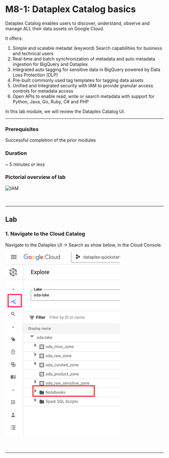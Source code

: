 
# M8-1: Dataplex Catalog basics

Dataplex Catalog enables users to discover, understand, observe and  manage ALL their data assets on Google Cloud.

It offers:
1. Simple and scalable metadat (keyword) Search capabilities for business and technical users
2. Real-time and batch synchronization of metadata and auto metadata ingestion for BigQuery  and Dataplex
3. Integrated auto tagging for sensitive data in BigQuery powered by Data Loss Protection (DLP)
4. Pre-built commonly used tag templates for tagging data assets
5. Unified and Integrated security with IAM to provide granular access controls for metadata access
6. Open APIs to enable read, write or search metadata with support for Python, Java, Go, Ruby, C# and PHP
  
In this lab module, we will review the Dataplex Catalog UI.

<hr>

### Prerequisites

Successful completion of the prior modules


### Duration

~ 5 minutes or less


### Pictorial overview of lab

![IAM](../01-images/m81-00.png)   
<br><br>

<hr>

## Lab


### 1. Navigate to the Cloud Catalog
Navigate to the Dataplex UI -> Search as show below, in the Cloud Console. 

![DEW-1](../01-images/module-08-2-00.png)   
<br><br>
<hr>
